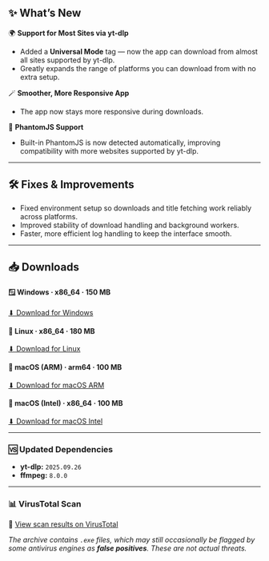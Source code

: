 ## ✨ What’s New

🌍 **Support for Most Sites via yt-dlp**  
   - Added a **Universal Mode** tag — now the app can download from almost all sites supported by yt-dlp.  
   - Greatly expands the range of platforms you can download from with no extra setup.  

🪄 **Smoother, More Responsive App**  
   - The app now stays more responsive during downloads.    

🧩 **PhantomJS Support**  
   - Built-in PhantomJS is now detected automatically, improving compatibility with more websites supported by yt-dlp.  

---

## 🛠️ Fixes & Improvements

- Fixed environment setup so downloads and title fetching work reliably across platforms.  
- Improved stability of download handling and background workers.  
- Faster, more efficient log handling to keep the interface smooth.   

---

## 📥 Downloads

#### 🪟 Windows · x86_64 · 150 MB  
[⬇ Download for Windows](https://github.com/ErfanNamira/ytget-gui/releases/download/2.5.0/YTGet-windows.zip)

#### 🐧 Linux · x86_64 · 180 MB  
[⬇ Download for Linux](https://github.com/ErfanNamira/ytget-gui/releases/download/2.5.0/YTGet-linux.tar.gz)

#### 🍎 macOS (ARM) · arm64 · 100 MB  
[⬇ Download for macOS ARM](https://github.com/ErfanNamira/ytget-gui/releases/download/2.5.0/YTGet-macOS-arm64.tar.gz)

#### 🍎 macOS (Intel) · x86_64 · 100 MB  
[⬇ Download for macOS Intel](https://github.com/ErfanNamira/ytget-gui/releases/download/2.5.0/YTGet-macOS-x86_64.tar.gz)

---

### 🆚 Updated Dependencies
- **yt-dlp:** `2025.09.26`  
- **ffmpeg:** `8.0.0`  

---

### 📊 VirusTotal Scan
🔗 [View scan results on VirusTotal](https://www.virustotal.com)  

_The archive contains `.exe` files, which may still occasionally be flagged by some antivirus engines as **false positives**. These are not actual threats._  
